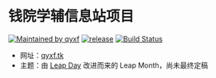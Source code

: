 # 钱院学辅信息站项目
[![Maintained by qyxf](https://img.shields.io/badge/maintainer-qyxf-orange.svg)](https://github.com/qyxf)
[![release](https://img.shields.io/github/release/qyxf/qyxf.github.io?color=blue)](https://github.com/qyxf/qyxf.github.io/releases/)
[![Build Status](https://travis-ci.org/qyxf/qyxf.github.io.svg?branch=master)](https://travis-ci.org/qyxf/qyxf.github.io)

- 网址：[qyxf.tk](https://qyxf.tk)
- 主题：由 [Leap Day](https://github.com/pages-themes/leap-day) 改进而来的 Leap Month，尚未最终定稿
